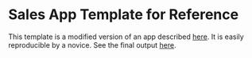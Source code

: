 # Sales App Template for Reference
This template is a modified version of an app described [here](https://www.youtube.com/watch?v=Sb0A9i6d320). It is easily reproducible by a novice. See the final output [here](https://tmbuza-sales-template-app-sales-app-eez6pq.streamlitapp.com/).
